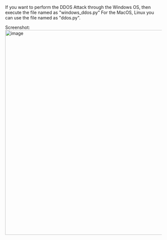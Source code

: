 If you want to perform the DDOS Attack through the Windows OS, then execute the file named as "windows_ddos.py"
For the MacOS, Linux you can use the file named as "ddos.py".

Screenshot:
<img width="658" alt="image" src="https://github.com/user-attachments/assets/e8d0a118-022b-419f-81ed-edcf4f629f46" />
